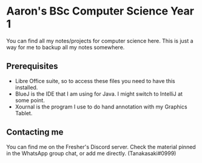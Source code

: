 # Aaron's BSc Computer Science Year 1 
You can find all my notes/projects for computer science here. This is just a way for me to backup all my notes somewhere.

## Prerequisites
- Libre Office suite, so to access these files you need to have this installed.
- BlueJ is the IDE that I am using for Java. I might switch to IntelliJ at some point.
- Xournal is the program I use to do hand annotation with my Graphics Tablet.

## Contacting me
You can find me on the Fresher's Discord server. Check the material pinned in the WhatsApp group chat, or add me directly. (Tanakasaki#0999)


